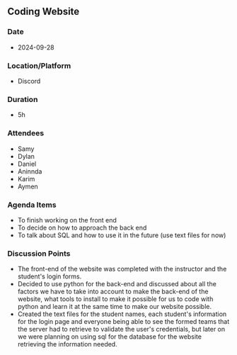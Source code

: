 ## Coding Website 

### Date
- 2024-09-28

### Location/Platform
- Discord 

### Duration 
- 5h

### Attendees
- Samy
- Dylan
- Daniel
- Aninnda
- Karim
- Aymen

### Agenda Items
- To finish working on the front end
- To decide on how to approach the back end
- To talk about SQL and how to use it in the future (use text files for now)

### Discussion Points
- The front-end of the website was completed with the instructor and the student's login forms. 
- Decided to use python for the back-end and discussed about all the factors we have to take into account to make the back-end of the website, what tools to install to make it possible for us to code with python and learn it at the same time to make our website possible. 
- Created the text files for the student names, each student's information for the login page and everyone being able to see the formed teams that the server had to retrieve to validate the user's credentials, but later on we were planning on using sql for the database for the website retrieving the information needed.
 



